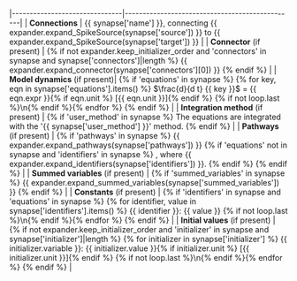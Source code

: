 |-------------------------------|------------------------------------------------|
| **Connections**                | {{ synapse['name'] }}, connecting {{ expander.expand_SpikeSource(synapse['source']) }} to {{ expander.expand_SpikeSource(synapse['target']) }} |
| **Connector** (if present)     | {% if not expander.keep_initializer_order and 'connectors' in synapse and synapse['connectors']|length %} {{ expander.expand_connector(synapse['connectors'][0]) }} {% endif %} |
| **Model dynamics** (if present)| {% if 'equations' in synapse %} {% for key, eqn in synapse['equations'].items() %} $\frac{d}{d t} {{ key }}$ = {{ eqn.expr }}{% if eqn.unit %} [{{ eqn.unit }}]{% endif %} {% if not loop.last %}\n{% endif %}{% endfor %} {% endif %} |
| **Integration method** (if present) | {% if 'user_method' in synapse %} The equations are integrated with the '{{ synapse['user_method'] }}' method. {% endif %} |
| **Pathways** (if present)      | {% if 'pathways' in synapse %} {{ expander.expand_pathways(synapse['pathways']) }} {% if 'equations' not in synapse and 'identifiers' in synapse %} , where {{ expander.expand_identifiers(synapse['identifiers']) }}. {% endif %} {% endif %} |
| **Summed variables** (if present) | {% if 'summed_variables' in synapse %} {{ expander.expand_summed_variables(synapse['summed_variables']) }} {% endif %} |
| **Constants** (if present)     | {% if 'identifiers' in synapse and 'equations' in synapse %} {% for identifier, value in synapse['identifiers'].items() %} {{ identifier }}: {{ value }} {% if not loop.last %}\n{% endif %}{% endfor %} {% endif %} |
| **Initial values** (if present) | {% if not expander.keep_initializer_order and 'initializer' in synapse and synapse['initializer']|length %} {% for initializer in synapse['initializer'] %} {{ initializer.variable }}: {{ initializer.value }}{% if initializer.unit %} [{{ initializer.unit }}]{% endif %} {% if not loop.last %}\n{% endif %}{% endfor %} {% endif %} |
